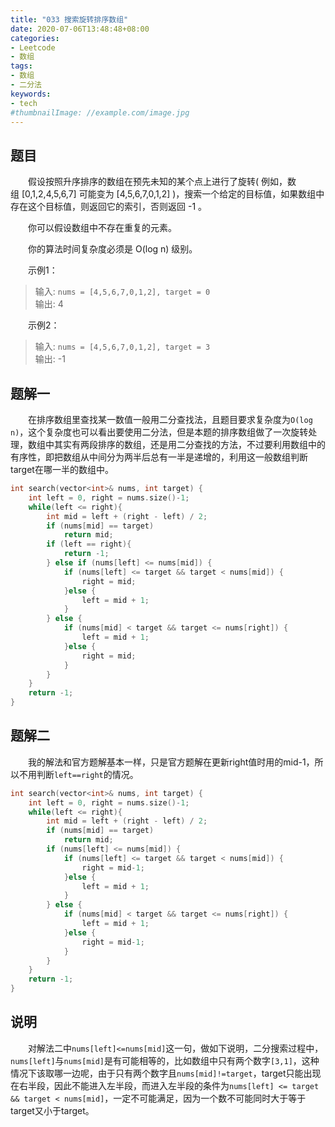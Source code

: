 ```yaml
---
title: "033 搜索旋转排序数组"
date: 2020-07-06T13:48:48+08:00
categories:
- Leetcode
- 数组
tags:
- 数组
- 二分法
keywords:
- tech
#thumbnailImage: //example.com/image.jpg
---
```


<!--more-->
## 题目
　　假设按照升序排序的数组在预先未知的某个点上进行了旋转( 例如，数组 [0,1,2,4,5,6,7] 可能变为 [4,5,6,7,0,1,2] )，搜索一个给定的目标值，如果数组中存在这个目标值，则返回它的索引，否则返回 -1 。

　　你可以假设数组中不存在重复的元素。

　　你的算法时间复杂度必须是 O(log n) 级别。

　　示例1：
> 输入: `nums = [4,5,6,7,0,1,2], target = 0`  
> 输出: 4

　　示例2：
> 输入: `nums = [4,5,6,7,0,1,2], target = 3`  
> 输出: -1

## 题解一
　　在排序数组里查找某一数值一般用二分查找法，且题目要求复杂度为`O(log n)`，这个复杂度也可以看出要使用二分法，但是本题的排序数组做了一次旋转处理，数组中其实有两段排序的数组，还是用二分查找的方法，不过要利用数组中的有序性，即把数组从中间分为两半后总有一半是递增的，利用这一般数组判断target在哪一半的数组中。

```cpp
int search(vector<int>& nums, int target) {
    int left = 0, right = nums.size()-1;
    while(left <= right){
        int mid = left + (right - left) / 2;
        if (nums[mid] == target)
            return mid;
        if (left == right){
            return -1;
        } else if (nums[left] <= nums[mid]) {
            if (nums[left] <= target && target < nums[mid]) {
                right = mid;
            }else {
                left = mid + 1;
            }
        } else {
            if (nums[mid] < target && target <= nums[right]) {
                left = mid + 1;
            }else {
                right = mid;
            }
        }
    }
    return -1;
}
```

## 题解二
　　我的解法和官方题解基本一样，只是官方题解在更新right值时用的mid-1，所以不用判断`left==right`的情况。

```cpp
int search(vector<int>& nums, int target) {
    int left = 0, right = nums.size()-1;
    while(left <= right){
        int mid = left + (right - left) / 2;
        if (nums[mid] == target)
            return mid;
        if (nums[left] <= nums[mid]) {
            if (nums[left] <= target && target < nums[mid]) {
                right = mid-1;
            }else {
                left = mid + 1;
            }
        } else {
            if (nums[mid] < target && target <= nums[right]) {
                left = mid + 1;
            }else {
                right = mid-1;
            }
        }
    }
    return -1;
}
```

## 说明
　　对解法二中`nums[left]<=nums[mid]`这一句，做如下说明，二分搜索过程中，`nums[left]`与`nums[mid]`是有可能相等的，比如数组中只有两个数字`[3,1]`，这种情况下该取哪一边呢，由于只有两个数字且`nums[mid]!=target`，target只能出现在右半段，因此不能进入左半段，而进入左半段的条件为`nums[left] <= target && target < nums[mid]`，一定不可能满足，因为一个数不可能同时大于等于target又小于target。